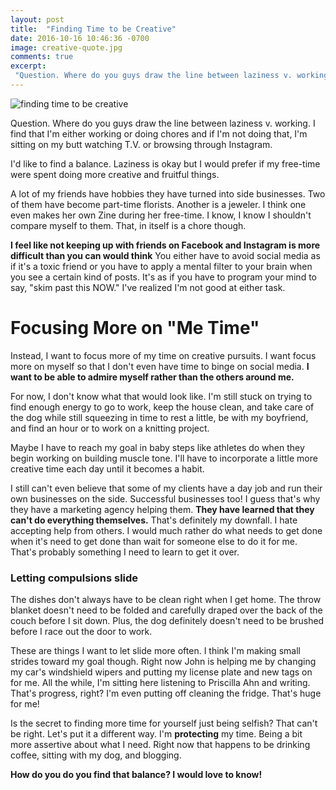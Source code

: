 ```yaml
---
layout: post
title:  "Finding Time to be Creative"
date: 2016-10-16 10:46:36 -0700
image: creative-quote.jpg
comments: true
excerpt:
 "Question. Where do you guys draw the line between laziness v. working. I find that I'm either working or doing chores and if I'm not doing that, I'm sitting on my butt watching T.V. or browsing through Instagram."
---
```


![finding time to be creative](/katalog/assets/creative-quote.jpg)

Question. Where do you guys draw the line between laziness v. working. I find that I'm either working or doing chores and if I'm not doing that, I'm sitting on my butt watching T.V. or browsing through Instagram.

I'd like to find a balance. Laziness is okay but I would prefer if my free-time were spent doing more creative and fruitful things.

A lot of my friends have hobbies they have turned into side businesses. Two of them have become part-time florists. Another is a jeweler. I think one even makes her own Zine during her free-time. I know, I know I shouldn't compare myself to them. That, in itself is a chore though.

**I feel like not keeping up with friends on Facebook and Instagram is more difficult than you can would think** You either have to avoid social media as if it's a toxic friend or you have to apply a mental filter to your brain when you see a certain kind of posts. It's as if you have to program your mind to say, "skim past this NOW." I've realized I'm not good at either task.

# Focusing More on "Me Time"

Instead, I want to focus more of my time on creative pursuits. I want focus more on myself so that I don't even have time to binge on social media. **I want to be able to admire myself rather than the others around me.**

For now, I don't know what that would look like. I'm still stuck on trying to find enough energy to go to work, keep the house clean, and take care of the dog while still squeezing in time to rest a little, be with my boyfriend, and find an hour or to work on a knitting project.

Maybe I have to reach my goal in baby steps like athletes do when they begin working on building muscle tone. I'll have to incorporate a little more creative time each day until it becomes a habit.

I still can't even believe that some of my clients have a day job and run their own businesses on the side. Successful businesses too! I guess that's why they have a marketing agency helping them. **They have learned that they can't do everything themselves.** That's definitely my downfall. I hate accepting help from others. I would much rather do what needs to get done when it's need to get done than wait for someone else to do it for me. That's probably something I need to learn to get it over.

### Letting compulsions slide

The dishes don't always have to be clean right when I get home. The throw blanket doesn't need to be folded and carefully draped over the back of the couch before I sit down. Plus, the dog definitely doesn't need to be brushed before I race out the door to work.

These are things I want to let slide more often. I think I'm making small strides toward my goal though. Right now John is helping me by changing my car's windshield wipers and putting my license plate and new tags on for me. All the while, I'm sitting here listening to Priscilla Ahn and writing. That's progress, right? I'm even putting off cleaning the fridge. That's huge for me!

Is the secret to finding more time for yourself just being selfish? That can't be right. Let's put it a different way. I'm **protecting** my time. Being a bit more assertive about what I need. Right now that happens to be drinking coffee, sitting with my dog, and blogging.

**How do you do you find that balance? I would love to know!**
